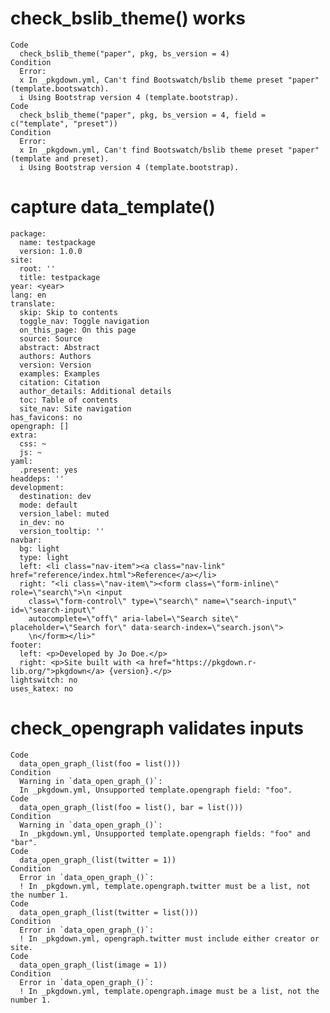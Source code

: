 # check_bslib_theme() works

    Code
      check_bslib_theme("paper", pkg, bs_version = 4)
    Condition
      Error:
      x In _pkgdown.yml, Can't find Bootswatch/bslib theme preset "paper" (template.bootswatch).
      i Using Bootstrap version 4 (template.bootstrap).
    Code
      check_bslib_theme("paper", pkg, bs_version = 4, field = c("template", "preset"))
    Condition
      Error:
      x In _pkgdown.yml, Can't find Bootswatch/bslib theme preset "paper" (template and preset).
      i Using Bootstrap version 4 (template.bootstrap).

# capture data_template()

    package:
      name: testpackage
      version: 1.0.0
    site:
      root: ''
      title: testpackage
    year: <year>
    lang: en
    translate:
      skip: Skip to contents
      toggle_nav: Toggle navigation
      on_this_page: On this page
      source: Source
      abstract: Abstract
      authors: Authors
      version: Version
      examples: Examples
      citation: Citation
      author_details: Additional details
      toc: Table of contents
      site_nav: Site navigation
    has_favicons: no
    opengraph: []
    extra:
      css: ~
      js: ~
    yaml:
      .present: yes
    headdeps: ''
    development:
      destination: dev
      mode: default
      version_label: muted
      in_dev: no
      version_tooltip: ''
    navbar:
      bg: light
      type: light
      left: <li class="nav-item"><a class="nav-link" href="reference/index.html">Reference</a></li>
      right: "<li class=\"nav-item\"><form class=\"form-inline\" role=\"search\">\n <input
        class=\"form-control\" type=\"search\" name=\"search-input\" id=\"search-input\"
        autocomplete=\"off\" aria-label=\"Search site\" placeholder=\"Search for\" data-search-index=\"search.json\">
        \n</form></li>"
    footer:
      left: <p>Developed by Jo Doe.</p>
      right: <p>Site built with <a href="https://pkgdown.r-lib.org/">pkgdown</a> {version}.</p>
    lightswitch: no
    uses_katex: no
    

# check_opengraph validates inputs

    Code
      data_open_graph_(list(foo = list()))
    Condition
      Warning in `data_open_graph_()`:
      In _pkgdown.yml, Unsupported template.opengraph field: "foo".
    Code
      data_open_graph_(list(foo = list(), bar = list()))
    Condition
      Warning in `data_open_graph_()`:
      In _pkgdown.yml, Unsupported template.opengraph fields: "foo" and "bar".
    Code
      data_open_graph_(list(twitter = 1))
    Condition
      Error in `data_open_graph_()`:
      ! In _pkgdown.yml, template.opengraph.twitter must be a list, not the number 1.
    Code
      data_open_graph_(list(twitter = list()))
    Condition
      Error in `data_open_graph_()`:
      ! In _pkgdown.yml, opengraph.twitter must include either creator or site.
    Code
      data_open_graph_(list(image = 1))
    Condition
      Error in `data_open_graph_()`:
      ! In _pkgdown.yml, template.opengraph.image must be a list, not the number 1.

